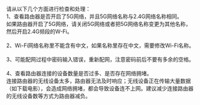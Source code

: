 请从以下几个方面进行检查和处理：<br>
1、查看路由器是否开启了5G网络，并且5G网络名称与2.4G网络名称相同。<br>
如果路由器开启了5G网络，请关闭5G网络或者把5G网络名称变更为其他名称，然后开启2.4G频段的W-Fi。<br><br>
2、Wi-Fi网络名称里不能含有中文，如果名称里存在中文，需要修改Wi-Fi名称。<br><br>
3、可能配网过程中密码输入错误，重新配网，注意密码前后不要有多余的空格。<br><br>
4、查看路由器连接的设备数量是否过多、是否存在网络拥堵。<br>
连接路由器的无线设备太多，路由器无法及时响应；无线设备正在传输大量数据（如下载电影），会造成网络拥堵，都会导致设备连不上网。建议减少连接路由器的无线设备数等方式为路由器减负。
